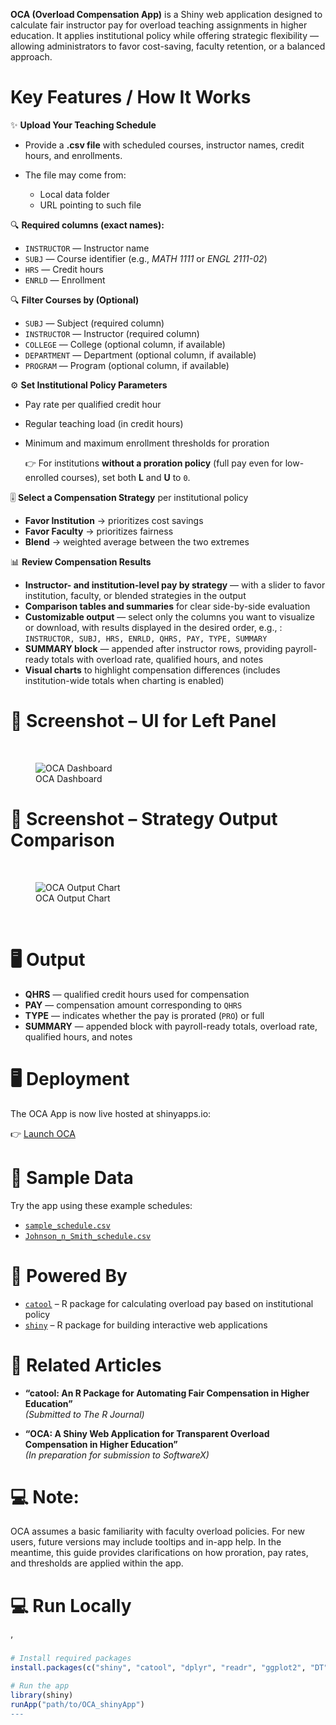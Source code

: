 **OCA (Overload Compensation App)** is a Shiny web application designed
to calculate fair instructor pay for overload teaching assignments in
higher education. It applies institutional policy while offering
strategic flexibility — allowing administrators to favor cost-saving,
faculty retention, or a balanced approach.

# Key Features / How It Works

✨ **Upload Your Teaching Schedule**

- Provide a **.csv file** with scheduled courses, instructor names,
  credit hours, and enrollments.

- The file may come from:

  - Local data folder
  - URL pointing to such file

🔍 **Required columns (exact names):**

- `INSTRUCTOR` — Instructor name
- `SUBJ` — Course identifier (e.g., *MATH 1111* or *ENGL 2111-02*)
- `HRS` — Credit hours
- `ENRLD` — Enrollment

🔍 **Filter Courses by (Optional)**

- `SUBJ` — Subject (required column)
- `INSTRUCTOR` — Instructor (required column)
- `COLLEGE` — College (optional column, if available)
- `DEPARTMENT` — Department (optional column, if available)
- `PROGRAM` — Program (optional column, if available)

⚙️ **Set Institutional Policy Parameters**

- Pay rate per qualified credit hour

- Regular teaching load (in credit hours)

- Minimum and maximum enrollment thresholds for proration

  👉 For institutions **without a proration policy** (full pay even for
  low-enrolled courses), set both **L** and **U** to `0`.

🎚 **Select a Compensation Strategy** per institutional policy

- **Favor Institution** → prioritizes cost savings
- **Favor Faculty** → prioritizes fairness
- **Blend** → weighted average between the two extremes

📊 **Review Compensation Results**

- **Instructor- and institution-level pay by strategy** — with a slider
  to favor institution, faculty, or blended strategies in the output
- **Comparison tables and summaries** for clear side-by-side evaluation
- **Customizable output** — select only the columns you want to
  visualize or download, with results displayed in the desired order,
  e.g., : `INSTRUCTOR, SUBJ, HRS, ENRLD, QHRS, PAY, TYPE, SUMMARY`
- **SUMMARY block** — appended after instructor rows, providing
  payroll-ready totals with overload rate, qualified hours, and notes
- **Visual charts** to highlight compensation differences (includes
  institution-wide totals when charting is enabled)

# 📸 Screenshot – UI for Left Panel

<br>

<figure>
<img src="pics/oca_dashboard.png" alt="OCA Dashboard" />
<figcaption aria-hidden="true">OCA Dashboard</figcaption>
</figure>

# 📸 Screenshot – Strategy Output Comparison

<br>

<figure>
<img src="pics/oca_output_right.png" alt="OCA Output Chart" />
<figcaption aria-hidden="true">OCA Output Chart</figcaption>
</figure>

<br>

# 🖥️ Output

- **QHRS** — qualified credit hours used for compensation
- **PAY** — compensation amount corresponding to `QHRS`
- **TYPE** — indicates whether the pay is prorated (`PRO`) or full
- **SUMMARY** — appended block with payroll-ready totals, overload rate,
  qualified hours, and notes

# 🖥️ Deployment

The OCA App is now live hosted at shinyapps.io:

👉 [Launch OCA](https://aberra.shinyapps.io/OCA_shinyApp/)

# 📁 Sample Data

Try the app using these example schedules:

- [`sample_schedule.csv`](https://raw.githubusercontent.com/dawit3000/OCA/main/sample_schedule.csv)  
- [`Johnson_n_Smith_schedule.csv`](https://raw.githubusercontent.com/dawit3000/OCA/main/Johnson_n_smith_schedule.csv)

# 🧰 Powered By

- [`catool`](https://github.com/dawit3000/catool) – R package for
  calculating overload pay based on institutional policy
- [`shiny`](https://shiny.posit.co/) – R package for building
  interactive web applications

# 📄 Related Articles

- **“catool: An R Package for Automating Fair Compensation in Higher
  Education”**  
  *(Submitted to The R Journal)*

- **“OCA: A Shiny Web Application for Transparent Overload Compensation
  in Higher Education”**  
  *(In preparation for submission to SoftwareX)*

# 💻 Note:

OCA assumes a basic familiarity with faculty overload policies. For new
users, future versions may include tooltips and in-app help. In the
meantime, this guide provides clarifications on how proration, pay
rates, and thresholds are applied within the app.

# 💻 Run Locally

’

``` r
# Install required packages
install.packages(c("shiny", "catool", "dplyr", "readr", "ggplot2", "DT", "shinyWidgets"))

# Run the app
library(shiny)
runApp("path/to/OCA_shinyApp")
---
```
